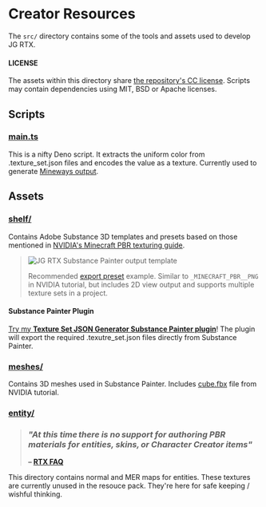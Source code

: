 # Creator Resources

The `src/` directory contains some of the tools and assets used to develop JG RTX.

#### LICENSE
The assets within this directory share [the repository's CC license](../LICENSE). Scripts may contain dependencies using MIT, BSD or Apache licenses.

## Scripts

### [main.ts](main.ts)
This is a nifty Deno script. It extracts the uniform color from .texture_set.json files and encodes the value as a texture. Currently used to generate [Mineways output](../mineways/).

## Assets

### [shelf/](shelf/)
Contains Adobe Substance 3D templates and presets based on those mentioned in [NVIDIA's Minecraft PBR texturing guide](https://www.nvidia.com/en-us/geforce/guides/minecraft-rtx-texturing-guide/).

> ![JG RTX Substance Painter output template](https://user-images.githubusercontent.com/1903667/151726146-91e7da12-c5ee-415f-8301-69d4cbbe555a.png)
>
> Recommended [export preset](shelf/export-presets/) example. Similar to `_MINECRAFT_PBR__PNG` in NVIDIA tutorial, but includes 2D view output and supports multiple texture sets in a project.

#### Substance Painter Plugin
[Try my __Texture Set JSON Generator Substance Painter plugin__](https://github.com/jasonjgardner/painter-plugin-texture-set-json/releases)! The plugin will export the required .texutre_set.json files directly from Substance Painter.

### [meshes/](meshes/)
Contains 3D meshes used in Substance Painter. Includes [cube.fbx](src/meshes/cube.fbx) file from NVIDIA tutorial.

### [entity/](entity/)

> ### *"At this time there is no support for authoring PBR materials for entities, skins, or Character Creator items"*
> __– [RTX FAQ](http://aka.ms/ray-tracing-faq)__

This directory contains normal and MER maps for entities. These textures are currently unused in the resouce pack. They're here for safe keeping / wishful thinking.
